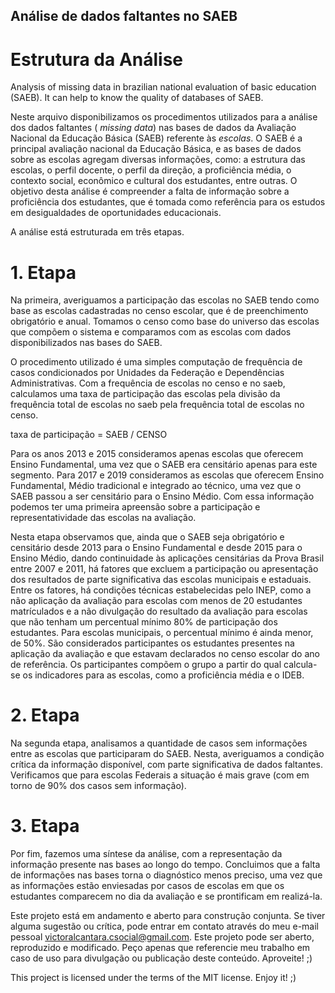 ## Análise de dados faltantes no SAEB
# Estrutura da Análise

Analysis of missing data in brazilian national evaluation of basic education (SAEB). It can help to know the quality of databases of SAEB.

Neste arquivo disponibilizamos os procedimentos utilizados para a análise dos dados faltantes ( _missing data_) nas bases de dados da Avaliação Nacional da Educação Básica (SAEB) referente às *escolas*. O SAEB é a principal avaliação nacional da Educação Básica, e as bases de dados sobre as escolas agregam diversas informações, como: a estrutura das escolas, o perfil docente, o perfil da direção,  a proficiência média, o contexto social, econômico e cultural dos estudantes, entre outras. O objetivo desta análise é compreender a falta de informação sobre a proficiência dos estudantes, que é tomada como referência para os estudos em desigualdades de oportunidades educacionais.

A análise está estruturada em três etapas. 

# 1. Etapa

Na primeira, averiguamos a participação das escolas no SAEB tendo como base as escolas cadastradas no censo escolar, que é de preenchimento obrigatório e anual. Tomamos o censo como base do universo das escolas que compõem o sistema e comparamos com as escolas com dados disponibilizados nas bases do SAEB.

O procedimento utilizado é uma simples computação de frequência de casos condicionados por Unidades da Federação e Dependências Administrativas. Com a frequência de escolas no censo e no saeb, calculamos uma taxa de participação das escolas pela divisão da frequência total de escolas no saeb pela frequência total de escolas no censo.

taxa de participação = SAEB / CENSO

Para os anos 2013 e 2015 consideramos apenas escolas que oferecem Ensino Fundamental, uma vez que o SAEB era censitário apenas para este segmento. Para 2017 e 2019 consideramos as escolas que oferecem Ensino Fundamental, Médio tradicional e integrado ao técnico, uma vez que o SAEB passou a ser censitário para o Ensino Médio. Com essa informação podemos ter uma primeira apreensão sobre a participação e representatividade das escolas na avaliação. 

Nesta etapa observamos que, ainda que o SAEB seja obrigatório e censitário desde 2013 para o Ensino Fundamental e desde 2015 para o Ensino Médio, dando continuidade às aplicações censitárias da Prova Brasil entre 2007 e 2011, há fatores que excluem a participação ou apresentação dos resultados de parte significativa das escolas municipais e estaduais. Entre os fatores, há condições técnicas estabelecidas pelo INEP, como a não aplicação da avaliação para escolas com menos de 20 estudantes matrículados e a não divulgação do resultado da avaliação para escolas que não tenham um percentual mínimo 80% de participação dos estudantes. Para escolas municipais, o percentual mínimo é ainda menor, de 50%. São considerados participantes os estudantes presentes na aplicação da avaliação e que estavam declarados no censo escolar do ano de referência. Os participantes compõem o grupo a partir do qual calcula-se os indicadores para as escolas, como a proficiência média e o IDEB.

# 2. Etapa

Na segunda etapa, analisamos a quantidade de casos sem informações entre as escolas que participaram do SAEB. Nesta, averiguamos a condição crítica da informação disponível, com parte significativa de dados faltantes. Verificamos que para escolas Federais a situação é mais grave (com em torno de 90% dos casos sem informação). 

# 3. Etapa

Por fim, fazemos uma síntese da análise, com a representação da informação presente nas bases ao longo do tempo. Concluimos que a falta de informações nas bases torna o diagnóstico menos preciso, uma vez que as informações estão enviesadas por casos de escolas em que os estudantes comparecem no dia da avaliação e se prontificam em realizá-la.

Este projeto está em andamento e aberto para construção conjunta. Se tiver alguma sugestão ou crítica, pode entrar em contato através do meu e-mail pessoal <victoralcantara.csocial@gmail.com>.
Este projeto pode ser aberto, reproduzido e modificado. Peço apenas que referencie meu trabalho em caso de uso para divulgação ou publicação deste conteúdo. Aproveite! ;)

This project is licensed under the terms of the MIT license. Enjoy it! ;)

